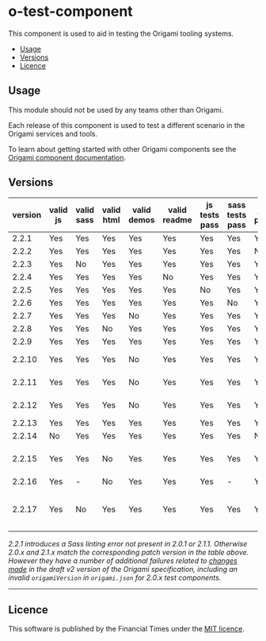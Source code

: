 # o-test-component

This component is used to aid in testing the Origami tooling systems.

- [Usage](#usage)
- [Versions](#versions)
- [Licence](#licence)

## Usage

This module should not be used by any teams other than Origami.

Each release of this component is used to test a different scenario in the Origami services and tools.

To learn about getting started with other Origami components see the [Origami component documentation](https://origami.ft.com/docs/components).

## Versions

|version|valid js|valid sass|valid html|valid demos|valid readme|js tests pass|sass tests pass|js lint passes|sass lint passes|valid origami.json  |description                      |
|-------|--------|----------|----------|-----------|------------|-------------|---------------|--------------|----------------|--------------------|---------------------------------|
|2.2.1  | Yes    | Yes      | Yes      | Yes       | Yes        | Yes         | Yes           | Yes          | No             | Yes  |                                               |
|2.2.2  | Yes    | Yes      | Yes      | Yes       | Yes        | Yes         | Yes           | No           | Yes            | Yes  |                                               |
|2.2.3  | Yes    | No       | Yes      | Yes       | Yes        | Yes         | Yes           | Yes          | No             | Yes  |                                               |
|2.2.4  | Yes    | Yes      | Yes      | Yes       | No         | Yes         | Yes           | Yes          | Yes            | Yes  |                                               |
|2.2.5  | Yes    | Yes      | Yes      | Yes       | Yes        | No          | Yes           | Yes          | Yes            | Yes  |                                               |
|2.2.6  | Yes    | Yes      | Yes      | Yes       | Yes        | Yes         | No            | Yes          | Yes            | Yes  |                                               |
|2.2.7  | Yes    | Yes      | Yes      | No        | Yes        | Yes         | Yes           | Yes          | Yes            | Yes  |                                               |
|2.2.8  | Yes    | Yes      | No       | Yes       | Yes        | Yes         | Yes           | Yes          | Yes            | Yes  |                                               |
|2.2.9  | Yes    | Yes      | Yes      | Yes       | Yes        | Yes         | Yes           | Yes          | Yes            | Yes  | ✅ All correct.                                |
|2.2.10 | Yes    | Yes      | Yes      | No        | Yes        | Yes         | Yes           | Yes          | Yes            | Yes  | The demo's mustache causes a compilation error|
|2.2.11 | Yes    | Yes      | Yes      | No        | Yes        | Yes         | Yes           | Yes          | Yes            | Yes  | The demo's sass causes a compilation error    |
|2.2.12 | Yes    | Yes      | Yes      | No        | Yes        | Yes         | Yes           | Yes          | Yes            | Yes  | The demo's js causes a compilation error      |
|2.2.13 | Yes    | Yes      | Yes      | Yes       | Yes        | Yes         | Yes           | Yes          | Yes            | No   | No origami.json file                          |
|2.2.14 | No     | Yes      | Yes      | Yes       | Yes        | Yes         | Yes           | No           | Yes            | Yes  | Syntax errors in component js                 |
|2.2.15 | Yes    | Yes      | No       | Yes       | Yes        | Yes         | Yes           | Yes          | Yes            | Yes  | The demo html contains invalid syntax which causes prettier to throw an error |
|2.2.16 | Yes    | -        | No       | Yes       | Yes        | Yes         | -             | Yes          | Yes            | Yes  |                                               |
|2.2.17 | Yes    | No       | Yes      | Yes       | Yes        | Yes         | Yes           | Yes          | Yes            | Yes  | Missing the primary mixin `oTestComponentNotAPrimaryMixin`, required by v2 of the Origami specification |

_2.2.1 introduces a Sass linting error not present in 2.0.1 or 2.1.1. Otherwise 2.0.x and 2.1.x match the corresponding patch version in the table above. However they have a number of additional failures related to [changes made](https://github.com/Financial-Times/o-test-component/pull/147) in the draft v2 version of the Origami specification, including an invalid `origamiVersion` in `origami.json` for 2.0.x test components._

***

## Licence

This software is published by the Financial Times under the [MIT licence](http://opensource.org/licenses/MIT).
